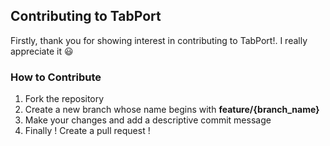 ## Contributing to TabPort 

Firstly, thank you for showing interest in contributing to TabPort!. I really appreciate it 😃

### How to Contribute 

1. Fork the repository
2. Create a new branch whose name begins with **feature/{branch_name}**
3. Make your changes and add a descriptive commit message
4. Finally ! Create a pull request !
